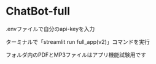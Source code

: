# ChatBot-full
  .envファイルで自分のapi-keyを入力
  
  ターミナルで「streamlit run full_app(v2)」コマンドを実行
  
  フォルダ内のPDFとMP3ファイルはアプリ機能試験用です


